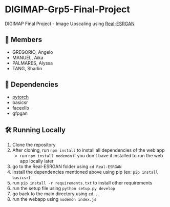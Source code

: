 # DIGIMAP-Grp5-Final-Project
DIGIMAP Final Project - Image Upscaling using [Real-ESRGAN](https://github.com/xinntao/Real-ESRGAN)

## 👥 Members
- GREGORIO, Angelo
- MANUEL, Aika
- PALMARES, Alyssa
- TANG, Sharlin

## 📘 Dependencies
- [pytorch](https://pytorch.org/)
- basicsr
- facexlib
- gfpgan

## 🛠 Running Locally


1. Clone the repository
2. After cloning, run `npm install` to install all dependencies of the web app
   - run `npm install nodemon` if you don't have it installed to run the web app locally later
3. go to the Real-ESRGAN folder using `cd Real-ESRGAN`
4. install the dependencies mentioned above using pip (ex: `pip install basicsr`)
5. run `pip install -r requirements.txt` to install other requirements
6. run the setup file using `python setup.py develop`
7. go back to the main directory using `cd ..`
8. run the webapp using `nodemon index.js`

